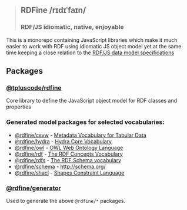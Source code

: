 > ## RDFine /rɪdɪˈfaɪn/
> ### RDF/JS idiomatic, native, enjoyable

This is a monorepo containing JavaScript libraries which make it much easier to work with RDF using idiomatic JS object model yet at the same time keeping a close relation to the [RDF/JS data model specifications](https://rdf.js.org/data-model-spec/)

## Packages

### [@tpluscode/rdfine](packages/core)

Core library to define the JavaScript object model for RDF classes and properties

### Generated model packages for selected vocabularies:

* [@rdfine/csvw](vocabularies/csvw) - [Metadata Vocabulary for Tabular Data](https://www.w3.org/TR/tabular-metadata/)
* [@rdfine/hydra](vocabularies/hydra) - [Hydra Core Vocabulary](https://www.hydra-cg.com/spec/latest/core/)
* [@rdfine/owl](vocabularies/owl) - [OWL Web Ontology Language](https://www.w3.org/OWL/)
* [@rdfine/rdf](vocabularies/rdf) - [The RDF Concepts Vocabulary](https://www.w3.org/TR/rdf11-concepts/)
* [@rdfine/rdfs](vocabularies/rdfs) - [The RDF Schema vocabulary](https://www.w3.org/TR/rdf-schema/)
* [@rdfine/schema](vocabularies/schema) - http://schema.org/
* [@rdfine/shacl](vocabularies/shacl) - [Shapes Constraint Language](https://www.w3.org/TR/shacl/)

### [@rdfine/generator](packages/generator)

Used to generate the above `@rdfine/*` packages.
